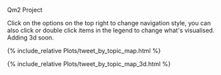 Qm2 Project

Click on the options on the top right to change navigation style, you can also click or double click items in the legend to change what's visualised.
Adding 3d soon.

{% include_relative Plots/tweet_by_topic_map.html %}

{% include_relative Plots/tweet_by_topic_map_3d.html %}